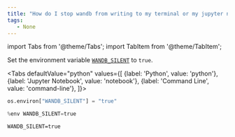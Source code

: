 ```yaml
---
title: "How do I stop wandb from writing to my terminal or my jupyter notebook output?"
tags:
   - None
---
```

import Tabs from '@theme/Tabs';
import TabItem from '@theme/TabItem';

Set the environment variable [`WANDB_SILENT`](../guides/track/environment-variables.md) to `true`.

<Tabs
  defaultValue="python"
  values={[
    {label: 'Python', value: 'python'},
    {label: 'Jupyter Notebook', value: 'notebook'},
    {label: 'Command Line', value: 'command-line'},
  ]}>
  <TabItem value="python">

```python
os.environ["WANDB_SILENT"] = "true"
```

  </TabItem>
  <TabItem value="notebook">

```python
%env WANDB_SILENT=true
```

  </TabItem>
  <TabItem value="command-line">

```shell
WANDB_SILENT=true
```

  </TabItem>
</Tabs>
